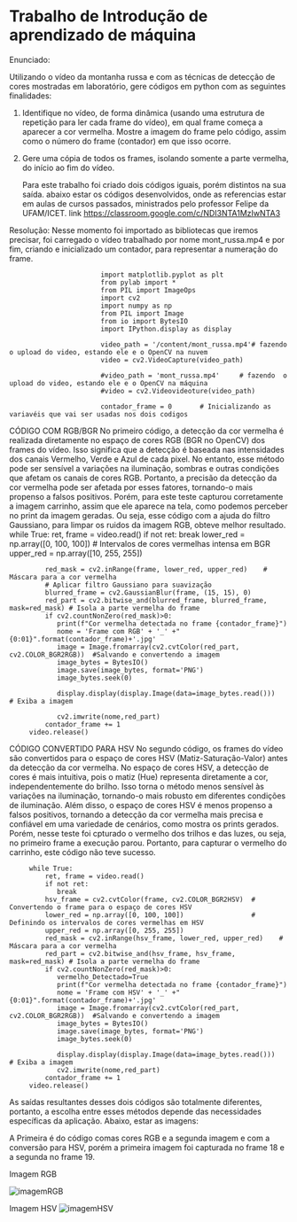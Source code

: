 # Trabalho de Introdução de aprendizado de máquina
Enunciado:

Utilizando o vídeo da montanha russa e com as técnicas de detecção de cores mostradas em laboratório, gere códigos em python com as seguintes finalidades:

1) Identifique no vídeo, de forma dinâmica (usando uma estrutura de repetição para ler cada frame do vídeo), em qual frame começa a aparecer a cor vermelha. Mostre a imagem do frame pelo código, assim como o número do frame (contador) em que isso ocorre.

2) Gere uma cópia de todos os frames, isolando somente a parte vermelha, do início ao fim do vídeo.



   Para este trabalho foi criado dois códigos iguais, porém distintos na sua saída. abaixo estar os códigos desenvolvidos, onde as referencias estar em aulas de cursos passados, ministrados pelo professor Felipe da UFAM/ICET. link https://classroom.google.com/c/NDI3NTA1MzIwNTA3
   
  
  Resolução:
   Nesse momento foi importado as bibliotecas que iremos precisar, foi carregado o vídeo trabalhado por nome mont_russa.mp4 e por fim, criando e inicializado um contador, para representar a numeração do frame.

                           import matplotlib.pyplot as plt
                           from pylab import *
                           from PIL import ImageOps
                           import cv2
                           import numpy as np
                           from PIL import Image
                           from io import BytesIO
                           import IPython.display as display
                           
                           video_path = '/content/mont_russa.mp4'# fazendo  o upload do video, estando ele e o OpenCV na nuvem
                           video = cv2.VideoCapture(video_path)
                           
                           #video_path = 'mont_russa.mp4'     # fazendo  o upload do video, estando ele e o OpenCV na máquina
                           #video = cv2.Videovideoture(video_path)
                           
                           contador_frame = 0       # Inicializando as variavéis que vai ser usadas nos dois codigos
   
   CÓDIGO COM RGB/BGR
No primeiro código, a detecção da cor vermelha é realizada diretamente no espaço de cores RGB (BGR no OpenCV) dos frames do vídeo. Isso significa que a detecção é baseada nas intensidades dos canais Vermelho, Verde e Azul de cada pixel. No entanto, esse método pode ser sensível a variações na iluminação, sombras e outras condições que afetam os canais de cores RGB. Portanto, a precisão da detecção da cor vermelha pode ser afetada por esses fatores, tornando-o mais propenso a falsos positivos. Porém, para este teste capturou corretamente  a imagem carrinho, assim que ele aparece na tela,  como podemos perceber no print da imagem geradas. Ou seja, esse código com a ajuda do filtro Gaussiano, para limpar os ruidos da imagem RGB, obteve melhor resultado.
         while True:
             ret, frame = video.read()
             if not ret:
                break
             lower_red = np.array([0, 100, 100])       # Intervalos de cores vermelhas intensa em BGR
             upper_red = np.array([10, 255, 255])
         
             red_mask = cv2.inRange(frame, lower_red, upper_red)    # Máscara para a cor vermelha
             # Aplicar filtro Gaussiano para suavização
             blurred_frame = cv2.GaussianBlur(frame, (15, 15), 0)
             red_part = cv2.bitwise_and(blurred_frame, blurred_frame, mask=red_mask) # Isola a parte vermelha do frame
             if cv2.countNonZero(red_mask)>0:
                print(f"Cor vermelha detectada no frame {contador_frame}")
                nome = 'Frame com RGB' + '_' +"{0:01}".format(contador_frame)+'.jpg'
                image = Image.fromarray(cv2.cvtColor(red_part, cv2.COLOR_BGR2RGB))  #Salvando e convertendo a imagem
                image_bytes = BytesIO()
                image.save(image_bytes, format='PNG')
                image_bytes.seek(0)
               
                display.display(display.Image(data=image_bytes.read()))    # Exiba a imagem
              
                cv2.imwrite(nome,red_part)
             contador_frame += 1
         video.release()

                            
   CÓDIGO CONVERTIDO PARA HSV
No segundo código, os frames do vídeo são convertidos para o espaço de cores HSV (Matiz-Saturação-Valor) antes da detecção da cor vermelha. No espaço de cores HSV, a detecção de cores é mais intuitiva, pois o matiz (Hue) representa diretamente a cor, independentemente do brilho. Isso torna o método menos sensível às variações na iluminação, tornando-o mais robusto em diferentes condições de iluminação. Além disso, o espaço de cores HSV é menos propenso a falsos positivos, tornando a detecção da cor vermelha mais precisa e confiável em uma variedade de cenários, como mostra os prints gerados. Porém, nesse teste foi cpturado o vermelho dos trilhos e das luzes, ou seja, no primeiro frame a execução parou. Portanto, para capturar o vermelho do carrinho, este código não teve sucesso.

         while True:
             ret, frame = video.read()
             if not ret:
                break
             hsv_frame = cv2.cvtColor(frame, cv2.COLOR_BGR2HSV)  # Convertendo o frame para o espaço de cores HSV
             lower_red = np.array([0, 100, 100])                 # Definindo os intervalos de cores vermelhas em HSV
             upper_red = np.array([0, 255, 255])
             red_mask = cv2.inRange(hsv_frame, lower_red, upper_red)    # Máscara para a cor vermelha
             red_part = cv2.bitwise_and(hsv_frame, hsv_frame, mask=red_mask) # Isola a parte vermelha do frame
             if cv2.countNonZero(red_mask)>0:
                vermelho_Detectado=True
                print(f"Cor vermelha detectada no frame {contador_frame}")
                nome = 'Frame com HSV' + '_' +"{0:01}".format(contador_frame)+'.jpg'
                image = Image.fromarray(cv2.cvtColor(red_part, cv2.COLOR_BGR2RGB))  #Salvando e convertendo a imagem
                image_bytes = BytesIO()
                image.save(image_bytes, format='PNG')
                image_bytes.seek(0)
               
                display.display(display.Image(data=image_bytes.read()))    # Exiba a imagem
                cv2.imwrite(nome,red_part)
             contador_frame += 1
         video.release()

   As saídas resultantes desses dois códigos são totalmente diferentes, portanto, a escolha entre esses métodos depende das necessidades específicas da aplicação.
   Abaixo, estar  as imagens:

  A Primeira é do código comas cores RGB e a segunda imagem e com a conversão para HSV, porém a primeira imagem foi capturada no frame 18 e a segunda no frame 19.

   
   Imagem RGB

![imagemRGB](https://github.com/AnaCristina1972/trabalhoIAM_Ana_Cristina_Vieira/assets/88814404/56d7a27e-7faa-4e9e-a434-818d86d4bbe2)



Imagem HSV
![imagemHSV](https://github.com/AnaCristina1972/trabalhoIAM_Ana_Cristina_Vieira/assets/88814404/61e1c0bc-977a-4185-a328-188c96d3a3b6)






   


   
